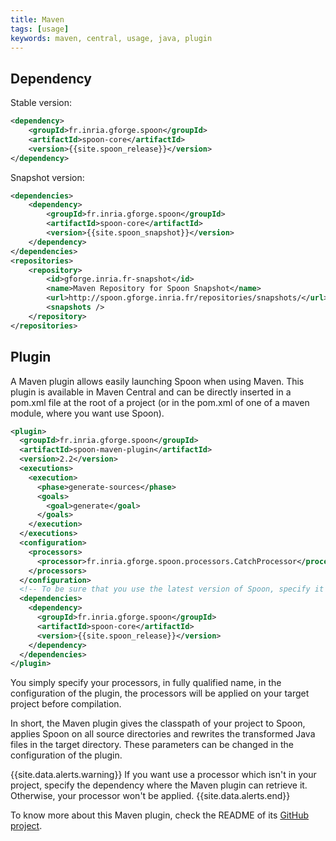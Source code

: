 ```yaml
---
title: Maven
tags: [usage]
keywords: maven, central, usage, java, plugin
---
```


## Dependency

Stable version:

```xml
<dependency>
    <groupId>fr.inria.gforge.spoon</groupId>
    <artifactId>spoon-core</artifactId>
    <version>{{site.spoon_release}}</version>
</dependency>
```

Snapshot version:

```xml
<dependencies>
	<dependency>
		<groupId>fr.inria.gforge.spoon</groupId>
		<artifactId>spoon-core</artifactId>
		<version>{{site.spoon_snapshot}}</version>
	</dependency>
</dependencies>
<repositories>
	<repository>
		<id>gforge.inria.fr-snapshot</id>
		<name>Maven Repository for Spoon Snapshot</name>
		<url>http://spoon.gforge.inria.fr/repositories/snapshots/</url>
		<snapshots />
	</repository>
</repositories>
```

## Plugin

A Maven plugin allows easily launching Spoon when using Maven. This plugin is available in Maven Central 
and can be directly inserted in a pom.xml file at the root of a project 
(or in the pom.xml of one of a maven module, where you want use Spoon).

```xml
<plugin>
  <groupId>fr.inria.gforge.spoon</groupId>
  <artifactId>spoon-maven-plugin</artifactId>
  <version>2.2</version>
  <executions>
    <execution>
      <phase>generate-sources</phase>
      <goals>
        <goal>generate</goal>
      </goals>
    </execution>
  </executions>
  <configuration>
    <processors>
      <processor>fr.inria.gforge.spoon.processors.CatchProcessor</processor>
    </processors>
  </configuration>
  <!-- To be sure that you use the latest version of Spoon, specify it as dependency. -->
  <dependencies>
    <dependency>
      <groupId>fr.inria.gforge.spoon</groupId>
      <artifactId>spoon-core</artifactId>
      <version>{{site.spoon_release}}</version>
    </dependency>
  </dependencies>
</plugin>
```

You simply specify your processors, in fully qualified name, in the configuration 
of the plugin, the processors will be applied on your target project before compilation.

In short, the Maven plugin gives the classpath of your project to Spoon, 
applies Spoon on all source directories and rewrites the transformed Java files in the target 
directory. These parameters can be changed in the configuration of the plugin. 

{{site.data.alerts.warning}}
If you want use a processor which isn't in your project, specify the dependency 
where the Maven plugin can retrieve it. Otherwise, your processor won't be applied.
{{site.data.alerts.end}}

To know more about this Maven plugin, check the README of its [GitHub project](https://github.com/SpoonLabs/spoon-maven-plugin). 

